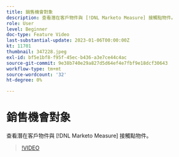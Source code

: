 ```yaml
---
title: 銷售機會對象
description: 查看潛在客戶物件與 [!DNL Marketo Measure] 接觸點物件。
role: User
level: Beginner
doc-type: Feature Video
last-substantial-update: 2023-01-06T00:00:00Z
kt: 11701
thumbnail: 347228.jpeg
exl-id: bf5e1bf8-f95f-45ec-b436-a3e7ce44c4ac
source-git-commit: 9e38b740e29a827d5d64ef4e7fbf9e18dcf30643
workflow-type: tm+mt
source-wordcount: '32'
ht-degree: 0%

---
```


# 銷售機會對象

查看潛在客戶物件與 [!DNL Marketo Measure] 接觸點物件。

>[!VIDEO](https://video.tv.adobe.com/v/347228/?quality=12&learn=on)

